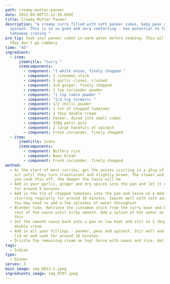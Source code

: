 ```yaml
---
path: creamy-muttar-paneer
date: 2021-04-06T17:12:10.649Z
title: Creamy Muttar Paneer
description: "A creamy curry filled with soft paneer cubes, baby peas and
  spinach. This is so so good and very comforting - has potential to fulfil a
  takeaway craving "
pro_tip: Soak your paneer cubes in warm water before cooking. This will ensure
  they don't go rubbery
time: "45"
ingredient:
  - item:
      itemtitle: "Curry "
      itemcomponents:
        - component: "1 white onion, finely chopped "
        - component: 1 cinnamon stick
        - component: 5 garlic cloves, crushed
        - component: 3cm ginger, finely chopped
        - component: 1 tsp coriander powder
        - component: "1 tsp cumin powder "
        - component: "1/2 tsp turmeric "
        - component: 1/2 chilli powder
        - component: 1 tin of chopped tomatoes
        - component: 3 tbsp double cream
        - component: Paneer, diced into small cubes
        - component: 150g petit pois
        - component: 2 large handfuls of spinach
        - component: Fresh coriander, finely chopped
  - item:
      itemtitle: Sides
      itemcomponents:
        - component: Buttery rice
        - component: Naan bread
        - component: Fresh coriander, finely chopped
method:
  - As the start of most curries, get the onions sizzling in a glug of vegetable
    oil until they turn translucent and slightly brown. The slower and longer
    you cook this off, the deeper the taste will be
  - Add in your garlic, ginger and dry spices into the pan and let it cook off
    for around 5 minutes
  - Add in the tin of chopped tomatoes into the pan and leave on a medium heat
    stirring regularly for around 20 minutes. Season well with salt and pepper.
    You may need to add a few splashes of water throughout
  - Blender time. Retrieve the cinnamon stick from the curry base and blend the
    rest of the sauce until silky smooth. Add a splash of hot water as you do
    this
  - Get the smooth sauce back into a pan on low heat and stir in 2 tbsp of the
    double cream
  - Add in all your fillings - paneer, peas and spinach. Stir well and pop the
    lid on and cook for around 10 minutes.
  - Drizzle the remaining cream on top! Serve with naans and rice, delicious
tags:
  - Indian
type:
  - Dinner
serves: 3
main_image: img_0813-2.jpeg
ingredients_image: img_0797.jpeg
---
```

